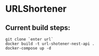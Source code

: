 # URLShortener

## Current build steps:

```
git clone `enter url`
docker build -t url-shotener-nest-api .
docker-compose up -d
```
